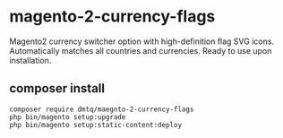 # magento-2-currency-flags
Magento2 currency switcher option with high-definition flag SVG icons. Automatically matches all countries and currencies. Ready to use upon installation.

## composer install
```
composer require dmtq/maegnto-2-currency-flags
php bin/magento setup:upgrade
php bin/magento setup:static-content:deploy
```
